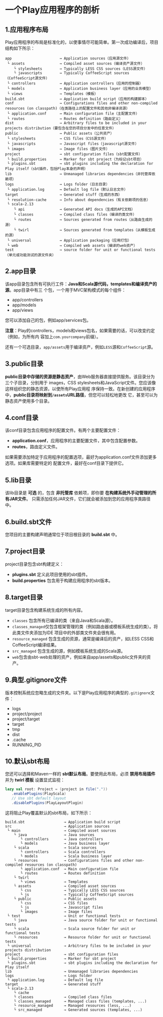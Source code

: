 一个Play应用程序的剖析
================================================================================
## 1.应用程序布局
Play应用程序的布局是标准化的，以使事情尽可能简单。第一次成功编译后，项目结构如下所示：
```
app                      → Application sources（应用源文件）
 └ assets                → Compiled asset sources（编译资产源文件）
    └ stylesheets        → Typically LESS CSS sources（LESS源文件）
    └ javascripts        → Typically CoffeeScript sources（CoffeeScript源文件）
 └ controllers           → Application controllers（应用的控制器）
 └ models                → Application business layer（应用的业务模型）
 └ views                 → Templates（模板）
build.sbt                → Application build script（应用的构建脚本）
conf                     → Configurations files and other non-compiled resources (on classpath)（在类路径上的配置文件和其他非编译资源）
 └ application.conf      → Main configuration file（主配置文件）
 └ routes                → Routes definition（路由定义）
dist                     → Arbitrary files to be included in your projects distribution（要包含在您的项目分发中的任意文件）
public                   → Public assets（公共资产）
 └ stylesheets           → CSS files（CSS源文件）
 └ javascripts           → Javascript files（javascript源文件）
 └ images                → Image files（图片文件）
project                  → sbt configuration files（sbt配置文件）
 └ build.properties      → Marker for sbt project（为标记sbt项目）
 └ plugins.sbt           → sbt plugins including the declaration for Play itself（sbt插件，包括Play本身的声明）
lib                      → Unmanaged libraries dependencies（非托管库依赖项）
logs                     → Logs folder（日志目录）
 └ application.log       → Default log file（默认日志文件）
target                   → Generated stuff（生成的东西）
 └ resolution-cache      → Info about dependencies（有关依赖项的信息）
 └ scala-2.13
    └ api                → Generated API docs（生成的API文档）
    └ classes            → Compiled class files（编译的类文件）
    └ routes             → Sources generated from routes（从路由生成的源）
    └ twirl              → Sources generated from templates（从模板生成的源）
 └ universal             → Application packaging（应用打包）
 └ web                   → Compiled web assets（编译的web资产）
test                     → source folder for unit or functional tests（单元或功能测试的源文件夹）
```

## 2.app目录
该app目录包含所有可执行工件：**Java和Scala源代码，templates和编译资产的源**。app目录中有三
个包，一个用于MVC架构模式的每个组件：
+ app/controllers
+ app/models
+ app/views

您可以添加自己的包，例如app/services包。

**注意**：Play的controllers，models和views包名，如果需要的话，可以改变约定（例如，为所有内
容加上`com.yourcompany`前缀）。

还有一个可选目录，`app/assets`用于编译资产，例如`LESS`源和`CoffeeScript`源。

## 3.public目录
**public目录中存储的资源是静态资产**，由Web服务器直接提供服务。该目录分为三个子目录，分别用于
images，CSS stylesheets和JavaScript文件。您应该像这样组织您的静态资源，以使所有Play应用程
序保持一致。在新创建的应用程序中，**public目录将映射到`/assets`URL路径**，但您可以轻松地更改
它，甚至可以为静态资产使用多个目录。

## 4.conf目录
该conf目录包含应用程序的配置文件。有两个主要配置文件：
+ **application.conf**，应用程序的主要配置文件，其中包含配置参数。
+ **routes**，路由定义文件。

如果需要添加特定于应用程序的配置选项，最好为application.conf文件添加更多选项。如果库需要特定的
配置文件，最好在conf目录下提供它。

## 5.lib目录
该lib目录是 **可选** 的，包含 **非托管库** 依赖项，即你要 **在构建系统外手动管理的所有JAR文件**。
只需添加任何JAR文件，它们就会被添加到您的应用程序类路径中。

## 6.build.sbt文件
您项目的主要构建声明通常位于项目根目录的 **build.sbt** 中。 

## 7.project目录
project目录包含sbt构建定义：
+ **plugins.sbt**  定义此项目使用的sbt插件。
+ **build.properties** 包含用于构建应用程序的sbt版本。

## 8.target目录
target目录包含构建系统生成的所有内容。
+ `classes` 包含所有已编译的类（来自Java和Scala源）。
+ `classes_managed`仅包含框架管理的类（例如路由器或模板系统生成的类）。将此类文件夹添加为IDE
项目中的外部类文件夹会很有用。
+ `resource_managed` 包含生成的资源，通常是编译后的资产，如LESS CSS和CoffeeScript编译结果。
+ `src_managed` 包含生成的源，例如模板系统生成的Scala源。
+ `web`包含由sbt-web处理的资产，例如来自app/assets和public文件夹的资产。

## 9.典型.gitignore文件
版本控制系统应忽略生成的文件夹。以下是Play应用程序的典型的`.gitignore`文件：
+ logs
+ project/project
+ project/target
+ target
+ tmp
+ dist
+ .cache
+ RUNNING_PID

## 10.默认sbt布局
您还可以选择和Maven一样的 **sbt默认布局**。要使用此布局，必须 **禁用布局插件** 并为 **twirl
模板** 设置显式监视：
```scala
lazy val root: Project = (project in file("."))
   .enablePlugins(PlayScala)
   // Use sbt default layout
   .disablePlugins(PlayLayoutPlugin)
```
这将阻止Play覆盖默认的sbt布局，如下所示：
```
build.sbt                  → Application build script
src                        → Application sources
 └ main                    → Compiled asset sources
    └ java                 → Java sources
       └ controllers       → Java controllers
       └ models            → Java business layer
    └ scala                → Scala sources
       └ controllers       → Scala controllers
       └ models            → Scala business layer
    └ resources            → Configurations files and other non-compiled resources (on classpath)
       └ application.conf  → Main configuration file
       └ routes            → Routes definition
    └ twirl
       └ views             → Templates
    └ assets               → Compiled asset sources
       └ css               → Typically LESS CSS sources
       └ js                → Typically CoffeeScript sources
    └ public               → Public assets
       └ css               → CSS files
       └ js                → Javascript files
       └ images            → Image files
 └ test                    → Unit or functional tests
    └ java                 → Java source folder for unit or functional tests
    └ scala                → Scala source folder for unit or functional tests
    └ resources            → Resource folder for unit or functional tests
 └ universal               → Arbitrary files to be included in your projects distribution
project                    → sbt configuration files
 └ build.properties        → Marker for sbt project
 └ plugins.sbt             → sbt plugins including the declaration for Play itself
lib                        → Unmanaged libraries dependencies
logs                       → Logs folder
 └ application.log         → Default log file
target                     → Generated stuff
 └ scala-2.13
    └ cache
    └ classes              → Compiled class files
    └ classes_managed      → Managed class files (templates, ...)
    └ resource_managed     → Managed resources (less, ...)
    └ src_managed          → Generated sources (templates, ...)
```
